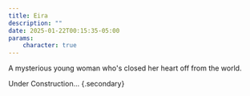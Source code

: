 ```yaml
---
title: Eira
description: ""
date: 2025-01-22T00:15:35-05:00
params:
    character: true
---
```


A mysterious young woman who's closed her heart off from the world.

<!--more-->

Under Construction...
{.secondary}
